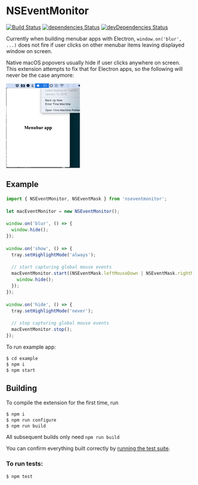 # NSEventMonitor
[![Build Status](https://api.travis-ci.org/pronebird/NSEventMonitor.svg)](https://travis-ci.org/pronebird/NSEventMonitor)
[![dependencies Status](https://david-dm.org/pronebird/NSEventMonitor/status.svg)](https://david-dm.org/pronebird/NSEventMonitor)
[![devDependencies Status](https://david-dm.org/pronebird/NSEventMonitor/dev-status.svg)](https://david-dm.org/pronebird/NSEventMonitor?type=dev)

Currently when building menubar apps with Electron, `window.on('blur', ...)` does not fire if user clicks on other menubar items leaving displayed window on screen. 

Native macOS popovers usually hide if user clicks anywhere on screen. This extension attempts to fix that for Electron apps, so the following will never be the case anymore:

<img src="readme/screenshot.png" width="200" />

## Example

```js
import { NSEventMonitor, NSEventMask } from 'nseventmonitor';

let macEventMonitor = new NSEventMonitor();

window.on('blur', () => {
  window.hide();
});

window.on('show', () => {
  tray.setHighlightMode('always');

  // start capturing global mouse events
  macEventMonitor.start((NSEventMask.leftMouseDown | NSEventMask.rightMouseDown), () => {
    window.hide();
  });
});

window.on('hide', () => {
  tray.setHighlightMode('never');

  // stop capturing global mouse events
  macEventMonitor.stop();
});
```

To run example app:

```
$ cd example
$ npm i
$ npm start
```

## Building

To compile the extension for the first time, run 

```
$ npm i
$ npm run configure
$ npm run build
```

All subsequent builds only need `npm run build`

You can confirm everything built correctly by [running the test suite](#to-run-tests).

### To run tests:

```
$ npm test
```
